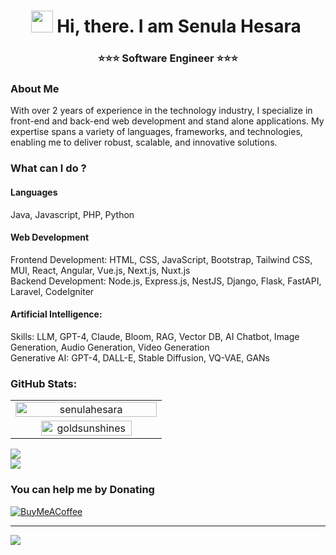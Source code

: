 <h1 align="center"><img src="https://media.giphy.com/media/hvRJCLFzcasrR4ia7z/giphy.gif" width="35">&nbsp;Hi, there. I am Senula Hesara&nbsp;</h1>

<h3 align="center"> <b>⭐⭐⭐ Software Engineer ⭐⭐⭐</b></h3>

### About Me

With over 2 years of experience in the technology industry, I specialize in front-end and back-end web development and stand alone applications. My expertise spans a variety of languages, frameworks, and technologies, enabling me to deliver robust, scalable, and innovative solutions.

### What can I do ?
#### Languages
Java, Javascript, PHP, Python
#### Web Development
Frontend Development: HTML, CSS, JavaScript, Bootstrap, Tailwind CSS, MUI, React, Angular, Vue.js, Next.js, Nuxt.js <br>
Backend Development: Node.js, Express.js, NestJS, Django, Flask, FastAPI, Laravel, CodeIgniter <br>
#### Artificial Intelligence:
Skills: LLM, GPT-4, Claude, Bloom, RAG, Vector DB, AI Chatbot, Image Generation, Audio Generation, Video Generation <br>
Generative AI: GPT-4, DALL-E, Stable Diffusion, VQ-VAE, GANs <br>
### GitHub Stats:

<table align="center">
  <tr>
    <td align="center" width="60%">
        <a href="#-my-github-stats--"><img width="100%" src="https://github-profile-summary-cards.vercel.app/api/cards/profile-details?username=senulahesara&theme=transparent" alt="senulahesara" /></a>
    </td>
  </tr>
  <tr>
    <!--<td align="center" width="40%">
        <a href="#-my-github-stats--" target="_blank"><img alt="senulahesara" width="80%" src="https://github-profile-summary-cards.vercel.app/api/cards/most-commit-language?username=senulahesara&theme=transparent" /></a>
    </td>-->
    <td align="center" width="55%">
        <a href="#-my-github-stats--"><img align="center" width="80%" src="https://github-readme-streak-stats.herokuapp.com?user=senulahesara&theme=transparent&border_radius=9.4&border=5745EB&stroke=3214EB&fire=EB5454" alt="goldsunshines" /></a>
    </td>
  </tr>
</table>

![](https://github-readme-stats.vercel.app/api?username=senulahesara&theme=dark&hide_border=true&include_all_commits=true&count_private=true)<br/>
![](https://github-readme-stats.vercel.app/api/top-langs/?username=senulahesara&theme=dark&hide_border=true&include_all_commits=true&count_private=true&layout=compact)

### You can help me by Donating
  [![BuyMeACoffee](https://img.shields.io/badge/Buy%20Me%20a%20Coffee-ffdd00?style=for-the-badge&logo=buy-me-a-coffee&logoColor=black)](https://buymeacoffee.com/senula) 

  ---
[![](https://visitcount.itsvg.in/api?id=senulahesara&icon=6&color=1)](https://visitcount.itsvg.in)

  

  
